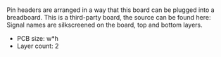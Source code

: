 # 

Pin headers are arranged in a way that this board can be plugged into a breadboard.
This is a third-party board, the source can be found here:
Signal names are silkscreened on the board, top and bottom layers.

- PCB size: w*h
- Layer count: 2
